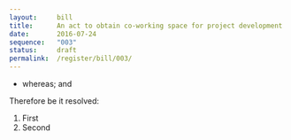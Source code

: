 ```yaml
---
layout:     bill
title:      An act to obtain co-working space for project development
date:       2016-07-24
sequence:   "003"
status:     draft
permalink:  /register/bill/003/
---
```


- whereas; and

Therefore be it resolved:

1. First
2. Second

